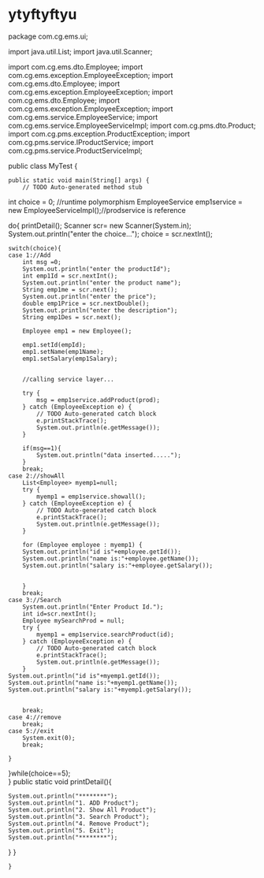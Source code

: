 # ytyftyftyu
package com.cg.ems.ui;

import java.util.List;
import java.util.Scanner;

import com.cg.ems.dto.Employee;
import com.cg.ems.exception.EmployeeException;
import com.cg.ems.dto.Employee;
import com.cg.ems.exception.EmployeeException;
import com.cg.ems.dto.Employee;
import com.cg.ems.exception.EmployeeException;
import com.cg.ems.service.EmployeeService;
import com.cg.ems.service.EmployeeServiceImpl;
import com.cg.pms.dto.Product;
import com.cg.pms.exception.ProductException;
import com.cg.pms.service.IProductService;
import com.cg.pms.service.ProductServiceImpl;




public class MyTest {

	
	public static void main(String[] args) {
		// TODO Auto-generated method stub
int choice = 0;
//runtime polymorphism
EmployeeService emp1service = new EmployeeServiceImpl();//prodservice is reference

do{
	printDetail();
	Scanner scr= new Scanner(System.in);
	System.out.println("enter the choice...");
	choice = scr.nextInt();
	
	switch(choice){
	case 1://Add
		int msg =0;
		System.out.println("enter the productId");
		int emp1Id = scr.nextInt();
		System.out.println("enter the product name");
		String emp1me = scr.next();
		System.out.println("enter the price");
		double emp1Price = scr.nextDouble();
		System.out.println("enter the description");
		String emp1Des = scr.next();
		
		Employee emp1 = new Employee();
	
		emp1.setId(empId);
		emp1.setName(emp1Name);
		emp1.setSalary(emp1Salary);
		
		
		//calling service layer...
		
		try {
			msg = emp1service.addProduct(prod);
		} catch (EmployeeException e) {
			// TODO Auto-generated catch block
			e.printStackTrace();
			System.out.println(e.getMessage());
		}
		
		if(msg==1){
			System.out.println("data inserted.....");
		}
		break;
	case 2://showAll
		List<Employee> myemp1=null;
		try {
			myemp1 = emp1service.showall();
		} catch (EmployeeException e) {
			// TODO Auto-generated catch block
			e.printStackTrace();
			System.out.println(e.getMessage());
		}
		
		for (Employee employee : myemp1) {
		System.out.println("id is"+employee.getId());	
		System.out.println("name is:"+employee.getName());
		System.out.println("salary is:"+employee.getSalary());
		
		
		}
		break;
	case 3://Search
		System.out.println("Enter Product Id.");
		int id=scr.nextInt();
		Employee mySearchProd = null;
		try {
			myemp1 = emp1service.searchProduct(id);
		} catch (EmployeeException e) {
			// TODO Auto-generated catch block
			e.printStackTrace();
			System.out.println(e.getMessage());
		}
	System.out.println("id is"+myemp1.getId());	
	System.out.println("name is:"+myemp1.getName());
	System.out.println("salary is:"+myemp1.getSalary());
	
	
		break;
	case 4://remove	
		break;
	case 5://exit
		System.exit(0);
		break;
		
	}
	
}while(choice==5);	
	}
public static void printDetail(){
	
	System.out.println("********");
	System.out.println("1. ADD Product");
	System.out.println("2. Show All Product");
	System.out.println("3. Search Product");
	System.out.println("4. Remove Product");
	System.out.println("5. Exit");
	System.out.println("********");
}
}



	
		
	}


	
